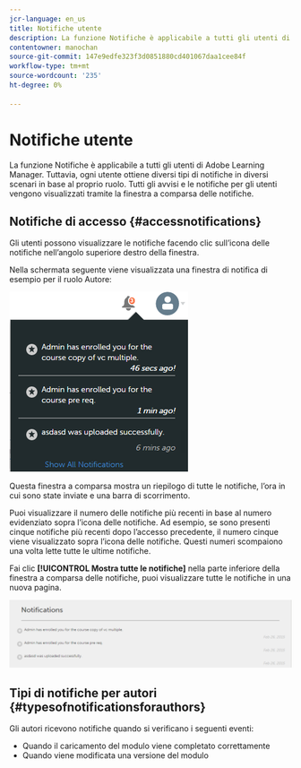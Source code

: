 ```yaml
---
jcr-language: en_us
title: Notifiche utente
description: La funzione Notifiche è applicabile a tutti gli utenti di Adobe Learning Manager. Tuttavia, ogni utente ottiene diversi tipi di notifiche in diversi scenari in base al proprio ruolo. Tutti gli avvisi e le notifiche per gli utenti vengono visualizzati tramite la finestra a comparsa delle notifiche.
contentowner: manochan
source-git-commit: 147e9edfe323f3d0851880cd401067daa1cee84f
workflow-type: tm+mt
source-wordcount: '235'
ht-degree: 0%

---
```




# Notifiche utente

La funzione Notifiche è applicabile a tutti gli utenti di Adobe Learning Manager. Tuttavia, ogni utente ottiene diversi tipi di notifiche in diversi scenari in base al proprio ruolo. Tutti gli avvisi e le notifiche per gli utenti vengono visualizzati tramite la finestra a comparsa delle notifiche.

## Notifiche di accesso {#accessnotifications}

Gli utenti possono visualizzare le notifiche facendo clic sull’icona delle notifiche nell’angolo superiore destro della finestra.

Nella schermata seguente viene visualizzata una finestra di notifica di esempio per il ruolo Autore:

![](assets/author-notifications.png)

Questa finestra a comparsa mostra un riepilogo di tutte le notifiche, l’ora in cui sono state inviate e una barra di scorrimento.

Puoi visualizzare il numero delle notifiche più recenti in base al numero evidenziato sopra l’icona delle notifiche. Ad esempio, se sono presenti cinque notifiche più recenti dopo l’accesso precedente, il numero cinque viene visualizzato sopra l’icona delle notifiche. Questi numeri scompaiono una volta lette tutte le ultime notifiche.

Fai clic **[!UICONTROL Mostra tutte le notifiche]** nella parte inferiore della finestra a comparsa delle notifiche, puoi visualizzare tutte le notifiche in una nuova pagina.

![](assets/author-notifications-page.png)

## Tipi di notifiche per autori {#typesofnotificationsforauthors}

Gli autori ricevono notifiche quando si verificano i seguenti eventi:

* Quando il caricamento del modulo viene completato correttamente
* Quando viene modificata una versione del modulo
